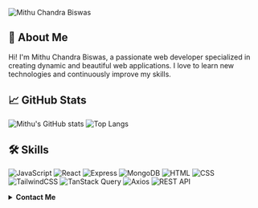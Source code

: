 ![Mithu Chandra Biswas](https://i.ibb.co/XpPKVzD/Beige-Minimalist-Fashion-Hijab-Facebook-Cover.png)

## 👋 About Me
Hi! I'm Mithu Chandra Biswas, a passionate web developer specialized in creating dynamic and beautiful web applications. I love to learn new technologies and continuously improve my skills.

## 📈 GitHub Stats
![Mithu's GitHub stats](https://github-readme-stats.vercel.app/api?username=your-github-username&show_icons=true&theme=radical)
![Top Langs](https://github-readme-stats.vercel.app/api/top-langs/?username=your-github-username&layout=compact&theme=radical)

## 🛠 Skills
![JavaScript](https://img.shields.io/badge/JavaScript-F7DF1E?style=for-the-badge&logo=javascript&logoColor=black)
![React](https://img.shields.io/badge/React-20232A?style=for-the-badge&logo=react&logoColor=61DAFB)
![Express](https://img.shields.io/badge/Express.js-404D59?style=for-the-badge)
![MongoDB](https://img.shields.io/badge/MongoDB-4EA94B?style=for-the-badge&logo=mongodb&logoColor=white)
![HTML](https://img.shields.io/badge/HTML5-E34F26?style=for-the-badge&logo=html5&logoColor=white)
![CSS](https://img.shields.io/badge/CSS3-1572B6?style=for-the-badge&logo=css3&logoColor=white)
![TailwindCSS](https://img.shields.io/badge/TailwindCSS-38B2AC?style=for-the-badge&logo=tailwind-css&logoColor=white)
![TanStack Query](https://img.shields.io/badge/TanStack%20Query-FF4154?style=for-the-badge&logo=react-query&logoColor=white)
![Axios](https://img.shields.io/badge/Axios-5A29E4?style=for-the-badge&logo=axios&logoColor=white)
![REST API](https://img.shields.io/badge/REST-02569B?style=for-the-badge&logo=rest&logoColor=white)

<details>
  <summary><b>Contact Me</b></summary>

[![Github](https://img.shields.io/badge/-Github-181717?style=for-the-badge&logo=Github&logoColor=white)](https://github.com/mithuchandrabiswas)
[![LinkedIn](https://img.shields.io/badge/-LinkedIn-0077B5?style=for-the-badge&logo=LinkedIn&logoColor=white)](https://www.linkedin.com/in/mithuchandrabiswasmcb)
[![Facebook](https://img.shields.io/badge/-Facebook-1877F2?style=for-the-badge&logo=Facebook&logoColor=white)](linkedin.com/in/mithuchandrabiswasmcb)
[![Twitter](https://img.shields.io/badge/-Twitter-1DA1F2?style=for-the-badge&logo=Twitter&logoColor=white)](https://x.com/mithubiswasmcb)

</details>


